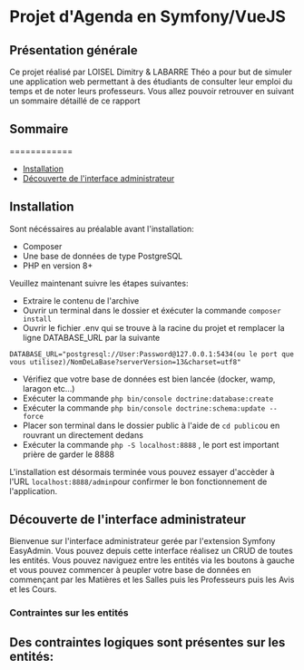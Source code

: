 # Projet d'Agenda en Symfony/VueJS

## Présentation générale

Ce projet réalisé par LOISEL Dimitry & LABARRE Théo a pour but de simuler une application web permettant à des étudiants de consulter leur emploi du temps et de noter leurs professeurs.
Vous allez pouvoir retrouver en suivant un sommaire détaillé de ce rapport

## Sommaire
============
- [Installation](#installation)
- [Découverte de l'interface administrateur](#découverte-de-linterface-administrateur)

## Installation

Sont nécéssaires au préalable avant l'installation:
- Composer
- Une base de données de type PostgreSQL
- PHP en version 8+

Veuillez maintenant suivre les étapes suivantes:

- Extraire le contenu de l'archive
- Ouvrir un terminal dans le dossier et éxécuter la commande `composer install`
- Ouvrir le fichier .env qui se trouve à la racine du projet et remplacer la ligne DATABASE_URL par la suivante

```dotenv
DATABASE_URL="postgresql://User:Password@127.0.0.1:5434(ou le port que vous utilisez)/NomDeLaBase?serverVersion=13&charset=utf8"
```

- Vérifiez que votre base de données est bien lancée (docker, wamp, laragon etc...)
- Exécuter la commande `php bin/console doctrine:database:create`
- Exécuter la commande `php bin/console doctrine:schema:update --force`
- Placer son terminal dans le dossier public à l'aide de `cd public`ou en rouvrant un directement dedans
- Exécuter la commande `php -S localhost:8888` , le port est important prière de garder le 8888

L'installation est désormais terminée vous pouvez essayer d'accèder à l'URL `localhost:8888/admin`pour confirmer le bon fonctionnement de l'application.

## Découverte de l'interface administrateur

Bienvenue sur l'interface administrateur gerée par l'extension Symfony EasyAdmin. Vous pouvez depuis cette interface réalisez un CRUD de toutes les entités.
Vous pouvez naviguez entre les entités via les boutons à gauche et vous pouvez commencer à peupler votre base de données en commençant par les Matières et les Salles puis les Professeurs puis les Avis et les Cours.

### Contraintes sur les entités

Des contraintes logiques sont présentes sur les entités:
-
